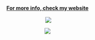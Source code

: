 <div align="center">
  <a href="UwUtisum.github.io"><b>For more info, check my website</b></a>
  <p>&nbsp;<img align="center" src="https://readmestats.999857.xyz/api?username=UwUtisum&theme=dark&show_icons=true"/></p>
  <p><img align="center" src="https://github-readme-stats.vercel.app/api/wakatime?username=UwUtisum&show_icons=true&locale=en&theme=shadow_red""/></p>
</div>
